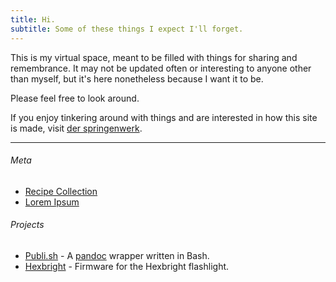 ```yaml
---
title: Hi.
subtitle: Some of these things I expect I'll forget.
---
```


This is my virtual space, meant to be filled with things for sharing and remembrance. It may not be updated often or interesting to anyone other than myself, but it's here nonetheless because I want it to be.

Please feel free to look around.

If you enjoy tinkering around with things and are interested in how this site is made, visit [der springenwerk](/meta/der-springenwerk.html).

---

###### Meta
- [Recipe Collection](/meta/recipes.html)
- [Lorem Ipsum](/meta/lorem-ipsum.html)

###### Projects
- [Publi.sh](https://www.github.com/subcurmudgeon/publi.sh) - A [pandoc](https://pandoc.org) wrapper written in Bash.
- [Hexbright](https://www.github.com/subcurmudgeon/hexbright-firmware) - Firmware for the Hexbright flashlight.
